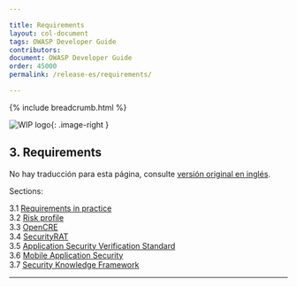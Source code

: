 ```yaml
---

title: Requirements
layout: col-document
tags: OWASP Developer Guide
contributors:
document: OWASP Developer Guide
order: 45000
permalink: /release-es/requirements/

---
```


{% include breadcrumb.html %}

<style type="text/css">
.image-right {
  height: 180px;
  display: block;
  margin-left: auto;
  margin-right: auto;
  float: right;
}
</style>

![WIP logo](../../../assets/images/dg_wip.png "Work in progress"){: .image-right }

## 3. Requirements

No hay traducción para esta página, consulte [versión original en inglés][release0500].

Sections:

3.1 [Requirements in practice](01-requirements.md)  
3.2 [Risk profile](02-risk.md)  
3.3 [OpenCRE](03-int-stand.md)  
3.4 [SecurityRAT](04-security-rat.md)  
3.5 [Application Security Verification Standard](05-asvs.md)  
3.6 [Mobile Application Security](06-mas.md)  
3.7 [Security Knowledge Framework](07-skf.md)

----

[release0500]: https://github.com/OWASP/www-project-developer-guide/blob/main/release/05-requirements/toc.md
